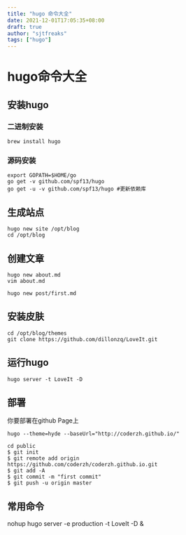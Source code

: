 ```yaml
---
title: "hugo 命令大全"
date: 2021-12-01T17:05:35+08:00
draft: true
author: "sjtfreaks"
tags: ["hugo"]
---
```

# hugo命令大全
## 安装hugo
### 二进制安装  
    brew install hugo  
### 源码安装  
    export GOPATH=$HOME/go  
    go get -v github.com/spf13/hugo
    go get -u -v github.com/spf13/hugo #更新依赖库

## 生成站点
    hugo new site /opt/blog
    cd /opt/blog

## 创建文章
    hugo new about.md
    vim about.md

    hugo new post/first.md

## 安装皮肤

    cd /opt/blog/themes
    git clone https://github.com/dillonzq/LoveIt.git

## 运行hugo
    hugo server -t LoveIt -D

## 部署
你要部署在github Page上  

    hugo --theme=hyde --baseUrl="http://coderzh.github.io/"  
    
    cd public
    $ git init
    $ git remote add origin https://github.com/coderzh/coderzh.github.io.git
    $ git add -A
    $ git commit -m "first commit"
    $ git push -u origin master


## 常用命令
nohup hugo server -e production -t LoveIt -D &  